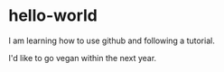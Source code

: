 # hello-world
I am learning how to use github and following a tutorial.

I'd like to go vegan within the next year.
